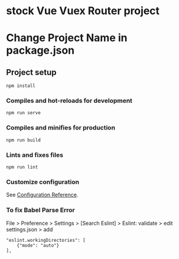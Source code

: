 # stock Vue Vuex Router project

# Change Project Name in package.json

## Project setup
```
npm install
```

### Compiles and hot-reloads for development
```
npm run serve
```

### Compiles and minifies for production
```
npm run build
```

### Lints and fixes files
```
npm run lint
```

### Customize configuration
See [Configuration Reference](https://cli.vuejs.org/config/).


### To fix Babel Parse Error
File > Preference > Settings > [Search Eslint] > Eslint: validate > edit settings.json > add 

```
"eslint.workingDirectories": [
    {"mode": "auto"}
],
```